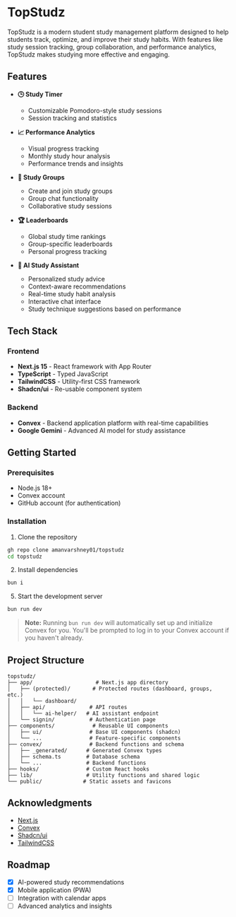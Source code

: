 # TopStudz

TopStudz is a modern student study management platform designed to help students track, optimize, and improve their study habits. With features like study session tracking, group collaboration, and performance analytics, TopStudz makes studying more effective and engaging.

## Features

- **🕒 Study Timer**
  - Customizable Pomodoro-style study sessions
  - Session tracking and statistics

- **📈 Performance Analytics**
  - Visual progress tracking
  - Monthly study hour analysis
  - Performance trends and insights

- **👥 Study Groups**
  - Create and join study groups
  - Group chat functionality
  - Collaborative study sessions

- **🏆 Leaderboards**
  - Global study time rankings
  - Group-specific leaderboards
  - Personal progress tracking

- **🤖 AI Study Assistant**
  - Personalized study advice
  - Context-aware recommendations
  - Real-time study habit analysis
  - Interactive chat interface
  - Study technique suggestions based on performance

## Tech Stack

### Frontend
- **Next.js 15** - React framework with App Router
- **TypeScript** - Typed JavaScript
- **TailwindCSS** - Utility-first CSS framework
- **Shadcn/ui** - Re-usable component system

### Backend
- **Convex** - Backend application platform with real-time capabilities
- **Google Gemini** - Advanced AI model for study assistance

## Getting Started

### Prerequisites
- Node.js 18+
- Convex account
- GitHub account (for authentication)

### Installation

1. Clone the repository
```bash
gh repo clone amanvarshney01/topstudz
cd topstudz
```

2. Install dependencies
```bash
bun i
```

5. Start the development server
```bash
bun run dev
```

> **Note:** Running `bun run dev` will automatically set up and initialize Convex for you. You'll be prompted to log in to your Convex account if you haven't already.

## Project Structure

```
topstudz/
├── app/                    # Next.js app directory
│   ├── (protected)/       # Protected routes (dashboard, groups, etc.)
│   │   └── dashboard/
│   ├── api/              # API routes
│   │   └── ai-helper/   # AI assistant endpoint
│   └── signin/           # Authentication page
├── components/            # Reusable UI components
│   ├── ui/               # Base UI components (shadcn)
│   └── ...               # Feature-specific components
├── convex/               # Backend functions and schema
│   ├── _generated/      # Generated Convex types
│   ├── schema.ts        # Database schema
│   └── ...              # Backend functions
├── hooks/               # Custom React hooks
├── lib/                 # Utility functions and shared logic
└── public/             # Static assets and favicons
```

## Acknowledgments

- [Next.js](https://nextjs.org/)
- [Convex](https://www.convex.dev/)
- [Shadcn/ui](https://ui.shadcn.com/)
- [TailwindCSS](https://tailwindcss.com/)

## Roadmap

- [x] AI-powered study recommendations
- [x] Mobile application (PWA)
- [ ] Integration with calendar apps
- [ ] Advanced analytics and insights
